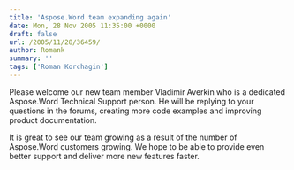```yaml
---
title: 'Aspose.Word team expanding again'
date: Mon, 28 Nov 2005 11:35:00 +0000
draft: false
url: /2005/11/28/36459/
author: Romank
summary: ''
tags: ['Roman Korchagin']
---
```


Please welcome our new team member Vladimir Averkin who is a dedicated Aspose.Word Technical Support person. He will be replying to your questions in the forums, creating more code examples and improving product documentation.

It is great to see our team growing as a result of the number of Aspose.Word customers growing. We hope to be able to provide even better support and deliver more new features faster.







